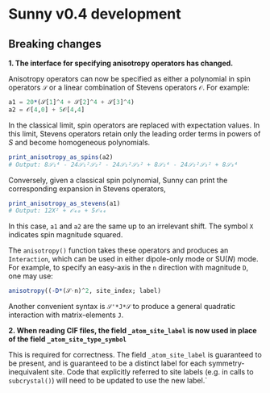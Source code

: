 # Sunny v0.4 development

## Breaking changes

**1. The interface for specifying anisotropy operators has changed.**

Anisotropy operators can now be specified as either a polynomial in spin
operators `𝒮` or a linear combination of Stevens operators `𝒪`. For example:
```julia
a1 = 20*(𝒮[1]^4 + 𝒮[2]^4 + 𝒮[3]^4)
a2 = 𝒪[4,0] + 5𝒪[4,4]
```

In the classical limit, spin operators are replaced with expectation values. In
this limit, Stevens operators retain only the leading order terms in powers of
_S_ and become homogeneous polynomials. 
```julia
print_anisotropy_as_spins(a2) 
# Output: 8𝒮₁⁴ - 24𝒮₁²𝒮₂² - 24𝒮₁²𝒮₃² + 8𝒮₂⁴ - 24𝒮₂²𝒮₃² + 8𝒮₃⁴
```

Conversely, given a classical spin polynomial, Sunny can print the corresponding
expansion in Stevens operators,
```julia
print_anisotropy_as_stevens(a1)
# Output: 12X² + 𝒪₄₀ + 5𝒪₄₄
```

In this case, `a1` and `a2` are the same up to an irrelevant shift. The symbol
`X` indicates spin magnitude squared.

The `anisotropy()` function takes these operators and produces an `Interaction`,
which can be used in either dipole-only mode or SU(_N_) mode. For example, to
specify an easy-axis in the `n` direction with magnitude `D`, one may use:
```julia
anisotropy((-D*(𝒮⋅n)^2, site_index; label)
```

Another convenient syntax is `𝒮'*J*𝒮` to produce a general quadratic
interaction with matrix-elements `J`.

**2. When reading CIF files, the field `_atom_site_label` is now used in place of the field `_atom_site_type_symbol`**

This is required for correctness. The field `_atom_site_label` is guaranteed to
be present, and is guaranteed to be a distinct label for each
symmetry-inequivalent site. Code that explicitly referred to site labels (e.g.
in calls to `subcrystal()`) will need to be updated to use the new label.`